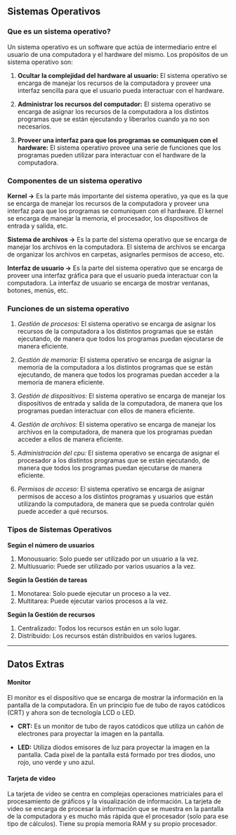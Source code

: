 ## Sistemas Operativos

### Que es un sistema operativo?
Un sistema operativo es un software que actúa de
intermediario entre el usuario de una computadora y
el hardware del mismo. Los propósitos de un sistema
operativo son:

1. **Ocultar la complejidad del hardware al usuario:** El sistema operativo se encarga de manejar los recursos de la computadora y proveer una interfaz sencilla para que el usuario pueda interactuar con el hardware.

2. **Administrar los recursos del computador:** El sistema operativo se encarga de asignar los recursos de la computadora a los distintos programas que se están ejecutando y liberarlos cuando ya no son necesarios.

3. **Proveer una interfaz para que los programas se comuniquen con el hardware:** El sistema operativo provee una serie de funciones que los programas pueden utilizar para interactuar con el hardware de la computadora.

### Componentes de un sistema operativo
**Kernel ->** Es la parte más importante del sistema
operativo, ya que es la que se encarga de manejar
los recursos de la computadora y proveer una
interfaz para que los programas se comuniquen con
el hardware. El kernel se encarga de manejar la
memoria, el procesador, los dispositivos de
entrada y salida, etc.

**Sistema de archivos ->** Es la parte del sistema
operativo que se encarga de manejar los archivos
en la computadora. El sistema de archivos se
encarga de organizar los archivos en carpetas,
asignarles permisos de acceso, etc.

**Interfaz de usuario ->** Es la parte del sistema
operativo que se encarga de proveer una interfaz
gráfica para que el usuario pueda interactuar con
la computadora. La interfaz de usuario se encarga
de mostrar ventanas, botones, menús, etc.

### Funciones de un sistema operativo
1. *Gestión de procesos:* El sistema operativo se encarga de asignar los recursos de la computadora a los distintos programas que se están ejecutando, de manera que todos los programas puedan ejecutarse de manera eficiente.

2. *Gestión de memoria:* El sistema operativo se encarga de asignar la memoria de la computadora a los distintos programas que se están ejecutando, de manera que todos los programas puedan acceder a la memoria de manera eficiente.

3. *Gestión de dispositivos:* El sistema operativo se encarga de manejar los dispositivos de entrada y salida de la computadora, de manera que los programas puedan interactuar con ellos de manera eficiente.

4. *Gestión de archivos:* El sistema operativo se encarga de manejar los archivos en la computadora, de manera que los programas puedan acceder a ellos de manera eficiente.

5. *Administración del cpu:* El sistema operativo se encarga de asignar el procesador a los distintos programas que se están ejecutando, de manera que todos los programas puedan ejecutarse de manera eficiente.

6. *Permisos de acceso:* El sistema operativo se encarga de asignar permisos de acceso a los distintos programas y usuarios que están utilizando la computadora, de manera que se pueda controlar quién puede acceder a qué recursos.

### Tipos de Sistemas Operativos
**Según el número de usuarios**
1. Monousuario: Solo puede ser utilizado por un usuario a la vez.
2. Multiusuario: Puede ser utilizado por varios usuarios a la vez.

**Según la Gestión de tareas**
1. Monotarea: Solo puede ejecutar un proceso a la vez.
2. Multitarea: Puede ejecutar varios procesos a la vez.

**Según la Gestión de recursos**
1. Centralizado: Todos los recursos están en un solo lugar.
2. Distribuido: Los recursos están distribuidos en varios lugares.

---

## Datos Extras
#### Monitor
El monitor es el dispositivo que se encarga de
mostrar la información en la pantalla de la computadora. En un principio fue de tubo de rayos catódicos (CRT) y ahora son de tecnología LCD o LED.

- **CRT:** Es un monitor de tubo de rayos catódicos que utiliza un cañón de electrones para proyectar la imagen en la pantalla.

- **LED:** Utiliza diodos emisores de luz para proyectar la imagen en la pantalla. Cada pixel de la pantalla está formado por tres diodos, uno rojo, uno verde y uno azul.

#### Tarjeta de video
La tarjeta de video se centra en complejas operaciones matriciales para el procesamiento de gráficos y la visualización de información. La tarjeta de video se encarga de procesar la información que se muestra en la pantalla de la computadora y es mucho más rápida que el procesador (solo para ese tipo de cálculos). Tiene su propia memoria RAM y su propio procesador.


